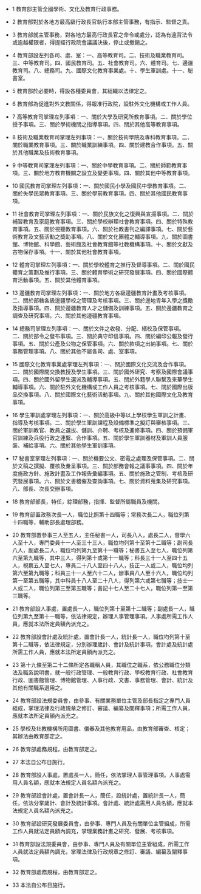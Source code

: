 * 1 教育部主管全國學術、文化及教育行政事務。

* 2 教育部對於各地方最高級行政長官執行本部主管事務，有指示、監督之責。

* 3 教育部就主管事務，對各地方最高行政長官之命令或處分，認為有違背法令或逾越權限者，得提經行政院會議議決後，停止或撤銷之。

* 4 教育部設左列各司、處、室：一、高等教育司。二、技術及職業教育司。三、中等教育司。四、國民教育司。五、社會教育司。六、體育司。七、邊疆教育司。八、總務司。九、國際文化教育事業處。十、學生軍訓處。十一、秘書室。

* 5 教育部於必要時，得設各種委員會，其組織以法律定之。

* 6 教育部為促進對外文教關係，得報准行政院，設駐外文化機構或工作人員。

* 7 高等教育司掌理左列事項：一、關於大學及研究所教育事項。二、關於學位授予事項。三、關於學術機關之指導事項。四、關於其他高等教育事項。

* 8 技術及職業教育司掌理左列事項：一、關於技術學院及專科教育事項。二、關於職業教育事項。三、關於職業訓練事項。四、關於建教合作事項。五、關於其他職業及技術教育事項。

* 9 中等教育司掌理左列事項：一、關於中學教育事項。二、關於師範教育事項。三、關於地方教育機關之設立及變更事項。四、關於其他中等教育事項。

* 10 國民教育司掌理左列事項：一、關於國民小學及國民中學教育事項。二、關於失學民眾教育事項。三、關於學前教育事項。四、關於其他國民教育事項。

* 11 社會教育司掌理左列事項：一、關於民族文化之復興與宣揚事項。二、關於補習教育及家庭教育事項。三、關於學校辦理社會教育事項。四、關於特殊教育事項。五、關於視聽教育事項。六、關於社教書刊之編譯事項。七、關於藝術教育及文藝活動之獎助事項。八、關於文化團體之輔導事項。九、關於圖書館、博物館、科學館、藝術館及社會教育館等社教機構事項。十、關於文獻及古物保存事項。十一、關於其他社會教育事項。

* 12 體育司掌理左列事項：一、關於學校體育之推行及督導事項。二、關於國民體育之策劃及推行事項。三、關於體育學術之研究發展事項。四、關於國際體育活動事項。五、關於其他體育事項。

* 13 邊疆教育司掌理左列事項：一、關於地方各級邊疆教育計畫及考核事項。二、關於部轄各級邊疆學校之管理及考核事項。三、關於邊地青年入學之獎勵及指導事項。四、關於邊疆教育人才之儲備及訓練事項。五、關於邊疆教育之調查及研究事項。六、關於其他邊疆教育事項。

* 14 總務司掌理左列事項：一、關於文件之收發、分配、繕校及保管事項。二、關於部令之發布事項。三、關於典守印信事項。四、關於編印公報及發行事項。五、關於公產及公物之保管事項。六、關於款項之出納事項。七、關於事務管理事項。八、關於其他不屬各司、處、室事項。

* 15 國際文化教育事業處掌理左列事項：一、關於國際文化交流及合作事項。二、關於國際間交換教授及學生事項。三、關於國外研究、考察及國際會議事項。四、關於國外留學生選派及輔導事項。五、關於外籍學人聯繫及來華學生輔導事項。六、關於駐外文化機構或工作人員之考核事項。七、關於國際出版品交換事項。八、關於國際文化藝術活動事項。九、關於其他國際文化及教育事項。

* 16 學生軍訓處掌理左列事項：一、關於高級中等以上學校學生軍訓之計畫、指導及考核事項。二、關於學生軍訓課程及設備標準之擬訂與審核事項。三、關於軍訓教官、教員之選拔、儲訓、介聘、考核及進修事項。四、關於預備軍官訓練及兵役行政之連繫、合作事項。五、關於學生軍訓器材及軍訓人員服裝、補給事項。六、關於其他學生軍訓事項。

* 17 秘書室掌理左列事項：一、關於機要公文、密電之處理及保管事項。二、關於文稿之撰擬、覆核及彙呈事項。三、關於部務會報之議事事項。四、關於年度施政方針、施政計畫及工作報告彙編事項。五、關於施政之管制、考核及研究發展事項。六、關於文書稽催及查詢事項。七、關於資料蒐集及研究事項。八、部長、次長交辦事項。

* 18 教育部部長，特任，綜理部務，指揮、監督所屬職員及機關。

* 19 教育部置政務次長一人，職位比照第十四職等；常務次長二人，職位列第十四職等，輔助部長處理部務。

* 20 教育部置參事三人至五人，主任秘書一人，司長八人，處長二人，督學六人至十人，專門委員十一人至三十三人，職位均列第十至第十二職等；副司長八人，副處長二人，職位均列第九至第十一職等；秘書五人至七人，職位列第六至第九職等，其中三人，得列第十或第十一職等；科長三十一人至四十五人，視察五人至七人，專員二十八人至四十八人，技正一人或二人，職位均列第六至第九職等；科員三十一人至六十二人，辦事員八人至十六人，職位均列第一至第五職等，其中科員十八人至二十八人，得列第六或第七職等；技士一人或二人，職位列第三至第五職等；書記十七人至二十七人，職位列第一至第三職等。

* 21 教育部設人事處，置處長一人，職位列第十至第十二職等；副處長一人，職位列第九至第十一職等，依法律規定，辦理人事管理事項。人事處所需工作人員，應就本法所定員額內派充之。

* 22 教育部設會計處及統計處，置會計長一人，統計長一人，職位均列第十至第十二職等，依法律規定，分別辦理歲計、會計及統計事項。會計處及統計處所需工作人員，應就本法所定員額內派充之。

* 23 第十九條至第二十二條所定各職稱人員，其職位之職系，依公務職位分類法及職系說明書，就一般行政管理、一般教育行政、學校教育行政、社會教育行政、圖書館管理、博物館管理、人事行政、文書、事務管理、會計、統計及其他有關職系選用之。

* 24 教育部設法規委員會，由參事、有關業務單位主管及部長指定之專門人員組成，掌理法律及行政規章之修訂、審議、編纂及闡釋事項；所需工作人員，應就本法所定員額內派充之。

* 25 學校及社教機構所用圖書、儀器及其他教育用品，由教育部審查、核定；其辦法由教育部定之。

* 26 教育部處務規程，由教育部定之。

* 27 本法自公布日施行。

* 28 教育部設人事處，置處長一人，簡任，依法掌理人事管理事項。人事處需用人員名額，應就本法規定人員名額內派充之。

* 29 教育部設會計處，置會計長一人，簡任，設統計處，置統計長一人，簡任，依法分掌歲計、會計及統計事項。會計處、統計處需用人員名額，應就本法規定人員名額內派充之。

* 30 教育部設研究發展委員會，由參事、專門人員及有關單位主管組成，所需工作人員就法定員額內調充，掌理業務計畫之研究、發展、考核事項。

* 31 教育部設法規委員會，由參事、專門人員及有關單位主管組成，所需工作人員就法定員額內調充，掌理法律及行政規章之修訂、審議、編纂及闡釋事項。

* 32 教育部處務規程，由教育部定之。

* 33 本法自公布日施行。

